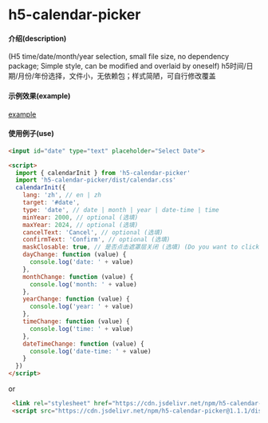 # h5-calendar-picker

#### 介绍(description)
(H5 time/date/month/year selection, small file size, no dependency package; Simple style, can be modified and overlaid by oneself)
h5时间/日期/月份/年份选择，文件小，无依赖包；样式简陋，可自行修改覆盖

#### 示例效果(example)
<a href="https://d-calendar-example.netlify.app">example</a>

#### 使用例子(use)
```html
<input id="date" type="text" placeholder="Select Date">

<script>
  import { calendarInit } from 'h5-calendar-picker'
  import 'h5-calendar-picker/dist/calendar.css'
  calendarInit({
    lang: 'zh', // en | zh
    target: '#date',
    type: 'date', // date | month | year | date-time | time
    minYear: 2000, // optional (选填)
    maxYear: 2024, // optional (选填)
    cancelText: 'Cancel', // optional (选填)
    confirmText: 'Confirm', // optional (选填)
    maskClosable: true, // 是否点击遮罩层关闭 (选填) (Do you want to click on the mask layer to close)
    dayChange: function (value) {
      console.log('date: ' + value)
    },
    monthChange: function (value) {
      console.log('month: ' + value)
    },
    yearChange: function (value) {
      console.log('year: ' + value)
    },
    timeChange: function (value) {
      console.log('time: ' + value)
    },
    dateTimeChange: function (value) {
      console.log('date-time: ' + value)
    }
  })
</script>
```
or

```html
 <link rel="stylesheet" href="https://cdn.jsdelivr.net/npm/h5-calendar-picker@1.1.1/dist/calendar.css">
 <script src="https://cdn.jsdelivr.net/npm/h5-calendar-picker@1.1.1/dist/calendar.js"></script>
```
